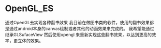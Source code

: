 # OpenGL_ES
通过OpenGL去实现各种翻书效果
我目前在做图书类的软件，使用的翻书效果都是通过android本身的canvas绘制或者其他的动画效果来完成的。
我希望能通过继承GLSufaceView 然后使用opengl 来重新实现这些翻书效果，以达到更高的效率，更立体的效果。
